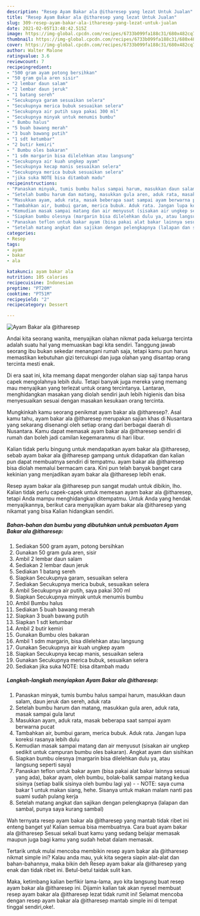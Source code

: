 ```yaml
---
description: "Resep Ayam Bakar ala @itharesep yang lezat Untuk Jualan"
title: "Resep Ayam Bakar ala @itharesep yang lezat Untuk Jualan"
slug: 309-resep-ayam-bakar-ala-itharesep-yang-lezat-untuk-jualan
date: 2021-02-05T13:48:42.515Z
image: https://img-global.cpcdn.com/recipes/6733b099fa188c31/680x482cq70/ayam-bakar-ala-itharesep-foto-resep-utama.jpg
thumbnail: https://img-global.cpcdn.com/recipes/6733b099fa188c31/680x482cq70/ayam-bakar-ala-itharesep-foto-resep-utama.jpg
cover: https://img-global.cpcdn.com/recipes/6733b099fa188c31/680x482cq70/ayam-bakar-ala-itharesep-foto-resep-utama.jpg
author: Walter Malone
ratingvalue: 3.6
reviewcount: 7
recipeingredient:
- "500 gram ayam potong bersihkan"
- "50 gram gula aren sisir"
- "2 lembar daun salam"
- "2 lembar daun jeruk"
- "1 batang sereh"
- "Secukupnya garam sesuaikan selera"
- "Secukupnya merica bubuk sesuaikan selera"
- "Secukupnya air putih saya pakai 300 ml"
- "Secukupnya minyak untuk menumis bumbu"
- " Bumbu halus"
- "5 buah bawang merah"
- "3 buah bawang putih"
- "1 sdt ketumbar"
- "2 butir kemiri"
- " Bumbu oles bakaran"
- "1 sdm margarin bisa dilelehkan atau langsung"
- "Secukupnya air kuah ungkep ayam"
- "Secukupnya kecap manis sesuaikan selera"
- "Secukupnya merica bubuk sesuaikan selera"
- "jika suka NOTE bisa ditambah madu"
recipeinstructions:
- "Panaskan minyak, tumis bumbu halus sampai harum, masukkan daun salam, daun jeruk dan sereh, aduk rata"
- "Setelah bumbu harum dan matang, masukkan gula aren, aduk rata, masak sampai gula larut"
- "Masukkan ayam, aduk rata, masak beberapa saat sampai ayam berwarna pucat"
- "Tambahkan air, bumbui garam, merica bubuk. Aduk rata. Jangan lupa koreksi rasanya lebih dulu"
- "Kemudian masak sampai matang dan air menyusut (sisakan air ungkep sedikit untuk campuran bumbu oles bakaran). Angkat ayam dan sisihkan"
- "Siapkan bumbu olesnya (margarin bisa dilelehkan dulu ya, atau langsung seperti saya)"
- "Panaskan teflon untuk bakar ayam (bisa pakai alat bakar lainnya sesuai yang ada), bakar ayam, oleh bumbu, bolak-balik sampai matang kedua sisinya (setiap balik sisinya oleh bumbu lagi ya)  NOTE: saya cuma bakar 1 untuk makan siang, hehe. Sisanya untuk makan malam nanti pas suami sudah pulang kerja"
- "Setelah matang angkat dan sajikan dengan pelengkapnya (lalapan dan sambal, punya saya kurang sambal)"
categories:
- Resep
tags:
- ayam
- bakar
- ala

katakunci: ayam bakar ala 
nutrition: 105 calories
recipecuisine: Indonesian
preptime: "PT20M"
cooktime: "PT51M"
recipeyield: "2"
recipecategory: Dessert

---
```



![Ayam Bakar ala @itharesep](https://img-global.cpcdn.com/recipes/6733b099fa188c31/680x482cq70/ayam-bakar-ala-itharesep-foto-resep-utama.jpg)

Andai kita seorang wanita, menyajikan olahan nikmat pada keluarga tercinta adalah suatu hal yang memuaskan bagi kita sendiri. Tanggung jawab seorang ibu bukan sekedar menangani rumah saja, tetapi kamu pun harus memastikan kebutuhan gizi tercukupi dan juga olahan yang disantap orang tercinta mesti enak.

Di era  saat ini, kita memang dapat mengorder olahan siap saji tanpa harus capek mengolahnya lebih dulu. Tetapi banyak juga mereka yang memang mau menyajikan yang terlezat untuk orang tercintanya. Lantaran, menghidangkan masakan yang diolah sendiri jauh lebih higienis dan bisa menyesuaikan sesuai dengan masakan kesukaan orang tercinta. 



Mungkinkah kamu seorang penikmat ayam bakar ala @itharesep?. Asal kamu tahu, ayam bakar ala @itharesep merupakan sajian khas di Nusantara yang sekarang disenangi oleh setiap orang dari berbagai daerah di Nusantara. Kamu dapat memasak ayam bakar ala @itharesep sendiri di rumah dan boleh jadi camilan kegemaranmu di hari libur.

Kalian tidak perlu bingung untuk mendapatkan ayam bakar ala @itharesep, sebab ayam bakar ala @itharesep gampang untuk didapatkan dan kalian pun dapat membuatnya sendiri di tempatmu. ayam bakar ala @itharesep bisa diolah memalui bermacam cara. Kini pun telah banyak banget cara kekinian yang menjadikan ayam bakar ala @itharesep lebih enak.

Resep ayam bakar ala @itharesep pun sangat mudah untuk dibikin, lho. Kalian tidak perlu capek-capek untuk memesan ayam bakar ala @itharesep, tetapi Anda mampu menghidangkan ditempatmu. Untuk Anda yang hendak menyajikannya, berikut cara menyajikan ayam bakar ala @itharesep yang nikamat yang bisa Kalian hidangkan sendiri.

<!--inarticleads1-->

##### Bahan-bahan dan bumbu yang dibutuhkan untuk pembuatan Ayam Bakar ala @itharesep:

1. Sediakan 500 gram ayam, potong bersihkan
1. Gunakan 50 gram gula aren, sisir
1. Ambil 2 lembar daun salam
1. Sediakan 2 lembar daun jeruk
1. Sediakan 1 batang sereh
1. Siapkan Secukupnya garam, sesuaikan selera
1. Sediakan Secukupnya merica bubuk, sesuaikan selera
1. Ambil Secukupnya air putih, saya pakai 300 ml
1. Siapkan Secukupnya minyak untuk menumis bumbu
1. Ambil  Bumbu halus
1. Sediakan 5 buah bawang merah
1. Siapkan 3 buah bawang putih
1. Siapkan 1 sdt ketumbar
1. Ambil 2 butir kemiri
1. Gunakan  Bumbu oles bakaran
1. Ambil 1 sdm margarin, bisa dilelehkan atau langsung
1. Gunakan Secukupnya air kuah ungkep ayam
1. Siapkan Secukupnya kecap manis, sesuaikan selera
1. Gunakan Secukupnya merica bubuk, sesuaikan selera
1. Sediakan jika suka NOTE: bisa ditambah madu




<!--inarticleads2-->

##### Langkah-langkah menyiapkan Ayam Bakar ala @itharesep:

1. Panaskan minyak, tumis bumbu halus sampai harum, masukkan daun salam, daun jeruk dan sereh, aduk rata
1. Setelah bumbu harum dan matang, masukkan gula aren, aduk rata, masak sampai gula larut
1. Masukkan ayam, aduk rata, masak beberapa saat sampai ayam berwarna pucat
1. Tambahkan air, bumbui garam, merica bubuk. Aduk rata. Jangan lupa koreksi rasanya lebih dulu
1. Kemudian masak sampai matang dan air menyusut (sisakan air ungkep sedikit untuk campuran bumbu oles bakaran). Angkat ayam dan sisihkan
1. Siapkan bumbu olesnya (margarin bisa dilelehkan dulu ya, atau langsung seperti saya)
1. Panaskan teflon untuk bakar ayam (bisa pakai alat bakar lainnya sesuai yang ada), bakar ayam, oleh bumbu, bolak-balik sampai matang kedua sisinya (setiap balik sisinya oleh bumbu lagi ya) -  - NOTE: saya cuma bakar 1 untuk makan siang, hehe. Sisanya untuk makan malam nanti pas suami sudah pulang kerja
1. Setelah matang angkat dan sajikan dengan pelengkapnya (lalapan dan sambal, punya saya kurang sambal)




Wah ternyata resep ayam bakar ala @itharesep yang mantab tidak ribet ini enteng banget ya! Kalian semua bisa membuatnya. Cara buat ayam bakar ala @itharesep Sesuai sekali buat kamu yang sedang belajar memasak maupun juga bagi kamu yang sudah hebat dalam memasak.

Tertarik untuk mulai mencoba membikin resep ayam bakar ala @itharesep nikmat simple ini? Kalau anda mau, yuk kita segera siapin alat-alat dan bahan-bahannya, maka bikin deh Resep ayam bakar ala @itharesep yang enak dan tidak ribet ini. Betul-betul taidak sulit kan. 

Maka, ketimbang kalian berfikir lama-lama, ayo kita langsung buat resep ayam bakar ala @itharesep ini. Dijamin kalian tak akan nyesel membuat resep ayam bakar ala @itharesep lezat tidak rumit ini! Selamat mencoba dengan resep ayam bakar ala @itharesep mantab simple ini di tempat tinggal sendiri,oke!.

